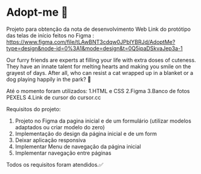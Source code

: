 # Adopt-me 🤍
Projeto para obtenção da nota de desenvolvimento Web
Link do protótipo das telas de início feitos no Figma : https://www.figma.com/file/tLAwBNT3cdqw0JPblYBRJd/AdoptMe?type=design&node-id=0%3A1&mode=design&t=0Q5ipaDSkvaJep3a-1

Our furry friends are experts at filling your life with extra doses of cuteness. They have an innate talent for melting hearts and making you smile on the grayest of days. After all, who can resist a cat wrapped up in a blanket or a dog playing happily in the park? 🐾

Até o momento foram utilizados:
1.HTML e CSS
2.Figma
3.Banco de fotos PEXELS
4.Link de cursor do cursor.cc

Requisitos do projeto:
1. Projeto no Figma da pagina inicial e de um formulário (utilizar modelos adaptados ou criar modelo do zero)
2. Implementação do design da página inicial e de um form
3. Deixar aplicação responsiva
4. Implementar Menu de navegação da página inicial
5. Implementar navegação entre páginas

Todos os requisitos foram atendidos.✅


